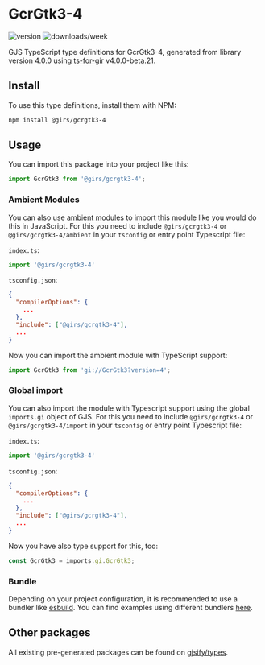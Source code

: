
# GcrGtk3-4

![version](https://img.shields.io/npm/v/@girs/gcrgtk3-4)
![downloads/week](https://img.shields.io/npm/dw/@girs/gcrgtk3-4)


GJS TypeScript type definitions for GcrGtk3-4, generated from library version 4.0.0 using [ts-for-gir](https://github.com/gjsify/ts-for-gir) v4.0.0-beta.21.


## Install

To use this type definitions, install them with NPM:
```bash
npm install @girs/gcrgtk3-4
```

## Usage

You can import this package into your project like this:
```ts
import GcrGtk3 from '@girs/gcrgtk3-4';
```

### Ambient Modules

You can also use [ambient modules](https://github.com/gjsify/ts-for-gir/tree/main/packages/cli#ambient-modules) to import this module like you would do this in JavaScript.
For this you need to include `@girs/gcrgtk3-4` or `@girs/gcrgtk3-4/ambient` in your `tsconfig` or entry point Typescript file:

`index.ts`:
```ts
import '@girs/gcrgtk3-4'
```

`tsconfig.json`:
```json
{
  "compilerOptions": {
    ...
  },
  "include": ["@girs/gcrgtk3-4"],
  ...
}
```

Now you can import the ambient module with TypeScript support: 

```ts
import GcrGtk3 from 'gi://GcrGtk3?version=4';
```

### Global import

You can also import the module with Typescript support using the global `imports.gi` object of GJS.
For this you need to include `@girs/gcrgtk3-4` or `@girs/gcrgtk3-4/import` in your `tsconfig` or entry point Typescript file:

`index.ts`:
```ts
import '@girs/gcrgtk3-4'
```

`tsconfig.json`:
```json
{
  "compilerOptions": {
    ...
  },
  "include": ["@girs/gcrgtk3-4"],
  ...
}
```

Now you have also type support for this, too:

```ts
const GcrGtk3 = imports.gi.GcrGtk3;
```

### Bundle

Depending on your project configuration, it is recommended to use a bundler like [esbuild](https://esbuild.github.io/). You can find examples using different bundlers [here](https://github.com/gjsify/ts-for-gir/tree/main/examples).

## Other packages

All existing pre-generated packages can be found on [gjsify/types](https://github.com/gjsify/types).

